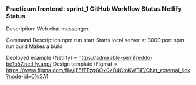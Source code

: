 ### Practicum frontend: sprint_1 GitHub Workflow Status Netlify Status

Description: Web chat messenger.
 
Command	      Description
npm run start	Starts local server at 3000 port
npm run build	Makes a build

Deployed example (Netlify) = https://admirable-semifreddo-be1b57.netlify.app/
Design template (Figma) = https://www.figma.com/file/jF5fFFzgGOxQeB4CmKWTiE/Chat_external_link?node-id=0%3A1